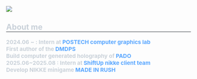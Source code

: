<div style="text-align: left;">
    <img src="https://capsule-render.vercel.app/api?type=transparent&color=gradient&height=180&text=あの場所は約束の最中&animation=twinkling&fontColor=ffff00&fontSize=50&font=sans-serif" />
</div>

<h2 style="border-bottom: 1px solid #21262d; color: #c9d1d9;"> About me </h2>
<div style="font-weight: 700; font-size: 15px; color: #c9d1d9;">
    <ul style="list-style: none; padding: 0;">
        <li> 2024.06 ~ : Intern at 
            <a href="https://www.shbaek.com/" style="color: #58a6ff; text-decoration: none;">POSTECH computer graphics lab</a>
        </li>
        <li> First author of the 
            <a href="https://gawoon-ban.github.io/" style="color: #58a6ff; text-decoration: none;">DMDPS</a>
        </li>
        <li> Build computer generated holography of 
            <a href="https://github.com/shwbaek/pado" style="color: #58a6ff; text-decoration: none;">PADO</a>
        </li>
        <li> 2025.06~2025.08 : Intern at 
            <a href="https://x.com/NIKKE_kr/status/1962814740574675067?t=3NG4NDKyoxfM9vrj3aDiLA&s=19" style="color: #58a6ff; text-decoration: none;">ShiftUp nikke client team</a>
        </li>
        <li> Develop NIKKE minigame
            <a href="https://shiftup.co.kr/" style="color: #58a6ff; text-decoration: none;">MADE IN RUSH</a>
        </li>
    </ul>
</div>

